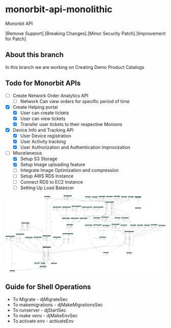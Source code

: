 # monorbit-api-monolithic
Monorbit API


[Remove Support].[Breaking Changes].[Minor Security Patch].[Improvement for Patch]

## About this branch
In this branch we are working on Creating Demo Product Catalogs

## Todo for Monorbit APIs

- [ ] Create Network Order Analytics API
    - [ ] Network Can view orders for specific period of time
- [x] Create Helping portal
    - [x] User can create tickets 
    - [x] User can view tickets
    - [x] Transfer user tickets to their respective Monions
- [x] Device Info and Tracking API
    - [x] User Device registration
    - [x] User Activity tracking
    - [x] User Authorization and Authentication Improvization
- [ ] Miscelaneous
    - [x] Setup S3 Storage
    - [x] Setup Image uploading feature
    - [ ] Integrate Image Optimization and compression
    - [ ] Setup AWS RDS Instance
    - [ ] Connect RDS to EC2 Instance
    - [ ] Setting Up Load Balancer

![Database Layout](/myapp_models.png)


## Guide for Shell Operations

- To Migrate - djMigrateSec
- To makemigrations - djMakeMigrationsSec
- To runserver - djStartSec
- To make venv - djMakeEnvSec
- To activate env - activateEnv